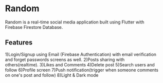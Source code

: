 # Random

Random is a real-time social media application built using Flutter with Firebase Firestore Database.

## Features
1)Login/Signup using Email (Firebase Authentication) with email verification and forget passwords screens as well.
2)Posts sharing with others(realtime). 
3)Likes and Comments
4)Delete post
5)Search users and follow
6)Profile screen
7)Push notification(trigger when someone comments on one's post and follow) 
8)Light & Dark mode

